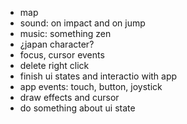 * map
* sound: on impact and on jump
* music: something zen
* ¿japan character?
* focus, cursor events
* delete right click
* finish ui states and interactio with app
* app events: touch, button, joystick
* draw effects and cursor
* do something about ui state
